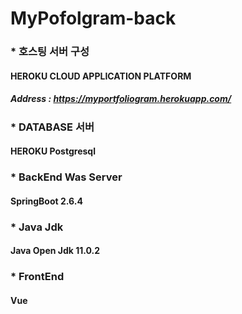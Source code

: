 # MyPofolgram-back

### * 호스팅 서버 구성
#### HEROKU CLOUD APPLICATION PLATFORM
##### Address : https://myportfoliogram.herokuapp.com/
### * DATABASE 서버
#### HEROKU Postgresql
### * BackEnd Was Server
#### SpringBoot 2.6.4
### * Java Jdk 
#### Java Open Jdk 11.0.2
### * FrontEnd 
#### Vue
